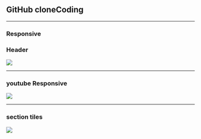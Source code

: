 ## GitHub cloneCoding 

___
### Responsive

### Header
<img src="img/header.gif">


   
____


###  youtube Responsive

<img src="img/youtube.gif">

___

### section tiles

<img src="img/sectiontiles.gif">